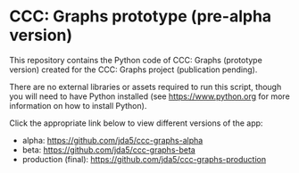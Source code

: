 # CCC: Graphs prototype (pre-alpha version)

This repository contains the Python code of CCC: Graphs (prototype version) created for the CCC: Graphs project (publication pending).

There are no external libraries or assets required to run this script, though you will need to have Python installed (see https://www.python.org for more information on how to install Python).

Click the appropriate link below to view different versions of the app:

* alpha:  https://github.com/jda5/ccc-graphs-alpha
* beta:   https://github.com/jda5/ccc-graphs-beta
* production (final):  https://github.com/jda5/ccc-graphs-production
